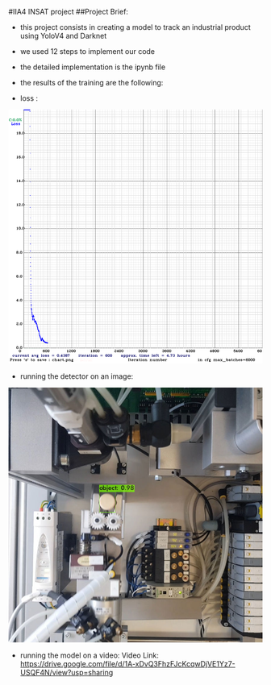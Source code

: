 #IIA4 INSAT project 
##Project Brief:
* this project consists in creating a model to track an industrial product using YoloV4 and Darknet

* we used 12 steps to implement our code

* the detailed implementation is the ipynb file

* the results of the training are the following:
* loss :

![](https://github.com/haroun1999/IIA42021/blob/main/chart_yolov4-custom%20(1).png?raw=true)
* running the detector on an image:

 ![](https://github.com/haroun1999/IIA42021/blob/main/predictions%20(3).jpg?raw=true)
 
* running the model on a video:
 Video Link: https://drive.google.com/file/d/1A-xDvQ3FhzFJcKcqwDjVE1Yz7-USQF4N/view?usp=sharing
